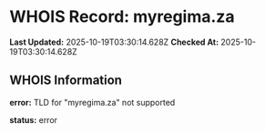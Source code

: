 # WHOIS Record: myregima.za

**Last Updated:** 2025-10-19T03:30:14.628Z
**Checked At:** 2025-10-19T03:30:14.628Z

## WHOIS Information

**error:** TLD for "myregima.za" not supported

**status:** error

